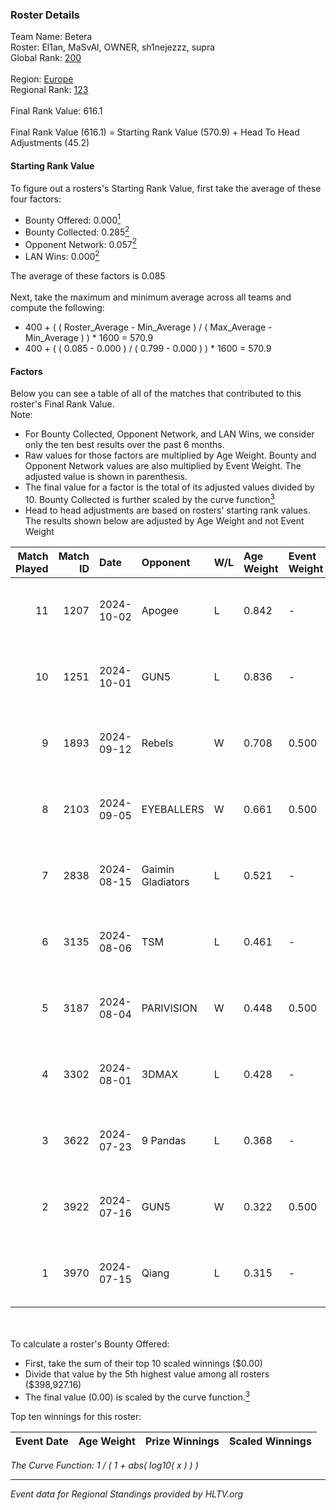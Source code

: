### Roster Details<br />
Team Name: Betera<br />
Roster: El1an, MaSvAl, OWNER, sh1nejezzz, supra<br />
Global Rank: [200](../../standings_global_2024_11_25.md)<br />
<br />
Region: [Europe]( ../../standings_europe_2024_11_25.md)<br />
Regional Rank: [123]( ../../standings_europe_2024_11_25.md)<br />
<br />
Final Rank Value:  616.1<br />
<br />
Final Rank Value (616.1) = Starting Rank Value (570.9) + Head To Head Adjustments (45.2)<br />

#### Starting Rank Value<br />
To figure out a rosters's Starting Rank Value, first take the average of these four factors:<br />
- Bounty Offered: 0.000[<sup>1</sup>](#table2)
- Bounty Collected: 0.285[<sup>2</sup>](#table1)
- Opponent Network: 0.057[<sup>2</sup>](#table1)
- LAN Wins: 0.000[<sup>2</sup>](#table1)

The average of these factors is 0.085<br />
<br />
Next, take the maximum and minimum average across all teams and compute the following:<br />
- 400 + ( ( Roster_Average - Min_Average ) / ( Max_Average - Min_Average ) ) * 1600 = 570.9
- 400 + ( ( 0.085 - 0.000 ) / ( 0.799 - 0.000 ) ) * 1600 = 570.9


#### Factors<br />
Below you can see a table of all of the matches that contributed to this roster's Final Rank Value.<br />
Note:<br />

- For Bounty Collected, Opponent Network, and LAN Wins, we consider only the ten best results over the past 6 months.
- Raw values for those factors are multiplied by Age Weight. Bounty and Opponent Network values are also multiplied by Event Weight. The adjusted value is shown in parenthesis.
- The final value for a factor is the total of its adjusted values divided by 10. Bounty Collected is further scaled by the curve function[<sup>3</sup>](#curveFunction)
- Head to head adjustments are based on rosters' starting rank values. The results shown below are adjusted by Age Weight and not Event Weight
<span id="table1"></span><br />


| Match Played | Match ID | Date       | Opponent          | W/L | Age Weight | Event Weight | Bounty Collected | Opponent Network | LAN Wins  | H2H Adj. | Roster                                        |
| -: | -: | :- | :- | :- | :- | :- | :- | :- | :- | -: | :- |
|           11 |     1207 | 2024-10-02 | Apogee            | L   | 0.842      | -            | -                | -                | -         |    -3.60 | El1an, MaSvAl, OWNER, sh1nejezzz, supra       |
|           10 |     1251 | 2024-10-01 | GUN5              | L   | 0.836      | -            | -                | -                | -         |    -2.01 | El1an, MaSvAl, OWNER, sh1nejezzz, supra       |
|            9 |     1893 | 2024-09-12 | Rebels            | W   | 0.708      | 0.500        | 0.036 (0.013)    | 0.433 (0.153)    | 0 (0.000) |    19.51 | El1an, MaSvAl, OWNER, sh1nejezzz, supra       |
|            8 |     2103 | 2024-09-05 | EYEBALLERS        | W   | 0.661      | 0.500        | 0.013 (0.004)    | 0.472 (0.156)    | 0 (0.000) |    16.33 | El1an, MaSvAl, OWNER, sh1nejezzz, supra       |
|            7 |     2838 | 2024-08-15 | Gaimin Gladiators | L   | 0.521      | -            | -                | -                | -         |    -2.43 | El1an, OWNER, Sdaim, sh1nejezzz, supra        |
|            6 |     3135 | 2024-08-06 | TSM               | L   | 0.461      | -            | -                | -                | -         |    -1.49 | El1an, MaSvAl, OWNER, sh1nejezzz, supra       |
|            5 |     3187 | 2024-08-04 | PARIVISION        | W   | 0.448      | 0.500        | 0.028 (0.006)    | 0.434 (0.097)    | 0 (0.000) |    13.14 | El1an, MaSvAl, OWNER, sh1nejezzz, supra       |
|            4 |     3302 | 2024-08-01 | 3DMAX             | L   | 0.428      | -            | -                | -                | -         |    -0.06 | El1an, lollipop21k, MaSvAl, OWNER, sh1nejezzz |
|            3 |     3622 | 2024-07-23 | 9 Pandas          | L   | 0.368      | -            | -                | -                | -         |    -0.38 | El1an, MaSvAl, OWNER, sh1nejezzz, supra       |
|            2 |     3922 | 2024-07-16 | GUN5              | W   | 0.322      | 0.500        | 0.048 (0.008)    | 1.000 (0.161)    | 0 (0.000) |     9.17 | El1an, MaSvAl, OWNER, sh1nejezzz, supra       |
|            1 |     3970 | 2024-07-15 | Qiang             | L   | 0.315      | -            | -                | -                | -         |    -3.04 | El1an, MaSvAl, OWNER, sh1nejezzz, supra       |

<br />
<span id="table2"></span><br />
To calculate a roster's Bounty Offered:<br />

- First, take the sum of their top 10 scaled winnings ($0.00)
- Divide that value by the 5th highest value among all rosters ($398,927.16)
- The final value (0.00) is scaled by the curve function.[<sup>3</sup>](#curveFunction)

Top ten winnings for this roster:<br />

| Event Date | Age Weight | Prize Winnings | Scaled Winnings |
| :- | -: | :- | :- |


<span id="curveFunction"></span>_The Curve Function: 1 / ( 1 + abs( log10( x ) ) )_<br />

---
_Event data for Regional Standings provided by HLTV.org_<br />

